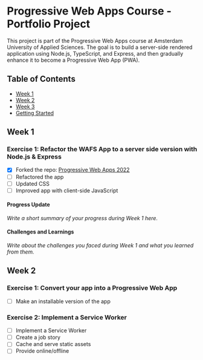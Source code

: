 # Progressive Web Apps Course - Portfolio Project

This project is part of the Progressive Web Apps course at Amsterdam University of Applied Sciences. The goal is to build a server-side rendered application using Node.js, TypeScript, and Express, and then gradually enhance it to become a Progressive Web App (PWA).

## Table of Contents

- [Week 1](#week-1)
- [Week 2](#week-2)
- [Week 3](#week-3)
- [Getting Started](#getting-started)

## Week 1

### Exercise 1: Refactor the WAFS App to a server side version with Node.js & Express

- [x] Forked the repo: [Progressive Web Apps 2022](https://github.com/your-username/progressive-web-apps-2022)
- [ ] Refactored the app
- [ ] Updated CSS
- [ ] Improved app with client-side JavaScript

#### Progress Update

_Write a short summary of your progress during Week 1 here._

#### Challenges and Learnings

_Write about the challenges you faced during Week 1 and what you learned from them._

## Week 2

### Exercise 1: Convert your app into a Progressive Web App

- [ ] Make an installable version of the app

### Exercise 2: Implement a Service Worker

- [ ] Implement a Service Worker
- [ ] Create a job story
- [ ] Cache and serve static assets
- [ ] Provide online/offline
